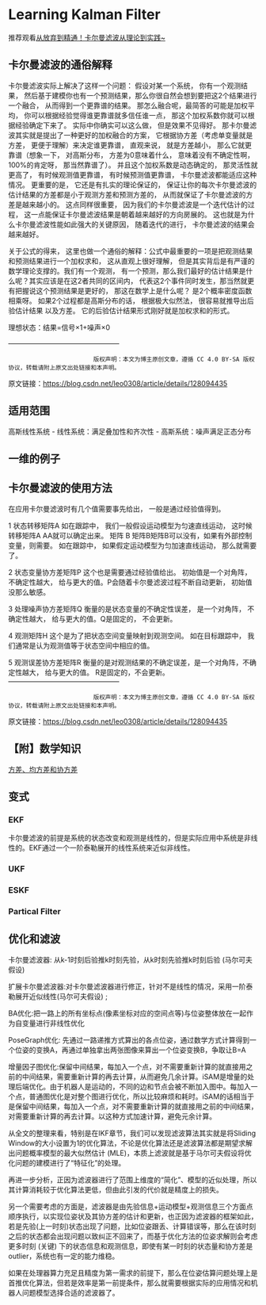 # Learning Kalman Filter

推荐观看[从放弃到精通！卡尔曼滤波从理论到实践~](https://www.bilibili.com/video/BV1Rh41117MT)

## 卡尔曼滤波的通俗解释

卡尔曼滤波实际上解决了这样一个问题： 假设对某一个系统， 你有一个观测结果， 然后基于建模你也有一个预测结果，那么你很自然会想到要把这2个结果进行一个融合， 从而得到一个更靠谱的结果。 那怎么融合呢，最简答的可能是加权平均， 你可以根据经验觉得谁更靠谱就多信任谁一点， 那这个加权系数你就可以根据经验确定下来了。 实际中你确实可以这么做， 但是效果不见得好。 那卡尔曼滤波其实就是提出了一种更好的加权融合的方案， 它根据协方差（考虑单变量就是方差， 更便于理解）来决定谁更靠谱， 直观来说， 就是方差越小， 那么它就更靠谱（想象一下， 对高斯分布， 方差为0意味着什么， 意味着没有不确定性啊， 100%的肯定呀， 那当然靠谱了）。 并且这个加权系数是动态确定的， 那灵活性就更高了， 有时候观测值更靠谱， 有时候预测值更靠谱， 卡尔曼滤波都能适应这种情况。 更重要的是， 它还是有扎实的理论保证的， 保证让你的每次卡尔曼滤波的估计结果的方差都是小于观测方差和预测方差的， 从而就保证了卡尔曼滤波的方差是越来越小的。 这点同样很重要， 因为我们的卡尔曼滤波是一个迭代估计的过程， 这一点能保证卡尔曼滤波结果是朝着越来越好的方向房展的。 这也就是为什么卡尔曼滤波性能如此强大的关键原因， 随着迭代的进行， 卡尔曼滤波的结果会越来越好。

关于公式的得来， 这里也做一个通俗的解释：公式中最重要的一项是把观测结果和预测结果进行一个加权求和， 这从直观上很好理解， 但是其实背后是有严谨的数学理论支撑的。我们有一个观测， 有一个预测，那么我们最好的估计结果是什么呢？其实应该是在这2者共同的区间内， 代表这2个事件同时发生，那当然就更有把握说这个预测结果是更好的， 那这在数学上是什么呢？ 是2个概率密度函数相乘呀。 如果2个过程都是高斯分布的话， 根据极大似然法， 很容易就推导出后验估计结果 以及方差。 它的后验估计结果形式刚好就是加权求和的形式。

理想状态：结果=信号×1+噪声×0

————————————————

                            版权声明：本文为博主原创文章，遵循 CC 4.0 BY-SA 版权协议，转载请附上原文出处链接和本声明。
                        
原文链接：https://blog.csdn.net/leo0308/article/details/128094435

## 适用范围

高斯线性系统
    - 线性系统：满足叠加性和齐次性
    - 高斯系统：噪声满足正态分布

## 一维的例子



## 卡尔曼滤波的使用方法

在应用卡尔曼滤波时有几个值需要事先给出， 一般是通过经验值得到。

1 状态转移矩阵A
如在跟踪中， 我们一般假设运动模型为匀速直线运动， 这时候转移矩阵A AA就可以确定出来。
矩阵 B 矩阵B矩阵B可以没有，如果有外部控制变量，则需要。 如在跟踪中， 如果假定运动模型为匀加速直线运动， 那么就需要了。

2 状态变量协方差矩阵P
这个也是需要通过经验值给出。 初始值是一个对角阵， 不确定性越大， 给与更大的值。P会随着卡尔曼滤波过程不断自动更新， 初始值没那么敏感。

3 处理噪声协方差矩阵Q
衡量的是状态变量的不确定性误差， 是一个对角阵， 不确定性越大， 给与更大的值。Q是固定的， 不会更新。

4 观测矩阵H
这个是为了把状态空间变量映射到观测空间。 如在目标跟踪中， 我们通常是认为观测值等于状态空间中相应的值。

5 观测误差协方差矩阵R
衡量的是对观测结果的不确定误差，是一个对角阵，不确定性越大， 给与更大的值。 R是固定的，不会更新。
————————————————

                            版权声明：本文为博主原创文章，遵循 CC 4.0 BY-SA 版权协议，转载请附上原文出处链接和本声明。
                        
原文链接：https://blog.csdn.net/leo0308/article/details/128094435


## 【附】数学知识

[方差、均方差和协方差](https://www.cnblogs.com/bigmonkey/p/11097322.html)

## 变式

### EKF

卡尔曼滤波的前提是系统的状态改变和观测是线性的，但是实际应用中系统是非线性的。EKF通过一个一阶泰勒展开的线性系统来近似非线性。

### UKF

### ESKF

### Partical Filter

## 优化和滤波

卡尔曼滤波器: 从k-1时刻后验推k时刻先验，从k时刻先验推k时刻后验 (马尔可夫假设)

扩展卡尔曼滤波器:对卡尔曼滤波器进行修正，针对不是线性的情况，采用一阶泰勒展开近似线性(马尔可夫假设) ;

BA优化:把一路上的所有坐标点(像素坐标对应的空间点等)与位姿整体放在一起作为自变量进行非线性优化

PoseGraph优化: 先通过一路递推方式算出的各点位姿，通过数学方式计算得到一个位姿的变换A，再通过单独拿出两张图像来算出一个位姿变换B，争取让B=A

增量因子图优化:保留中间结果，每加入一个点，对不需要重新计算的就直接用之前的中间结果，需要重新计算的再去计算，从而避免几余计算。iSAM是增量的处理后端优化。由于机器人是运动的，不同的边和节点会被不断加入图中。每加入一个点，普通图优化是对整个图进行优化，所以比较麻烦和耗时。iSAM的话相当于是保留中间结果，每加入一个点，对不需要重新计算的就直接用之前的中间结果，对需要重新计算的再去计算。以这种方式加速计算，避免元余计算。

从全文的整理来看，特别是在IKF章节，我们可以发现滤波算法其实就是将Sliding Window的大小设置为1的优化算法，不论是优化算法还是滤波算法都是期望求解出问题概率模型的最大似然估计 (MLE)，本质上滤波就是基于马尔可夫假设将优化问题的建模进行了“特征化”的处理。

再进一步分析，正因为滤波器进行了范围上维度的“简化”、模型的近似处理，所以其计算消耗较于优化算法更低，但由此引发的代价就是精度上的损失。

另一个需要考虑的方面是，滤波器是由先验信息+运动模型+观测信息三个方面点顺序执行，以实现位姿状及其协方差的估计和更新，也正因为滤波器的框架如此，若是先验(上一时刻)状态出现了问题，比如位姿跟丢、计算错误等，那么在该时刻之后的状态都会出现问题以致纠正不回来了，而基于优化方法的位姿求解则会考虑更多时刻 (关键) 下的状态信息和观测信息，即使有某一时刻的状态量和协方差是outlier，系统也有一定的能力维稳。

如果在处理器算力充足且精度为第一需求的前提下，那么在位姿估算问题处理上是首推优化算法，但若是效率是第一前提条件，那么就需要根据实际的应用情况和机器人问题模型选择合适的滤波器了。





